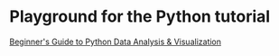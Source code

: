 # Playground for the Python tutorial

[Beginner's Guide to Python Data Analysis & Visualization](https://www.udemy.com/complete-pandas-bootcamp-with-python-3)